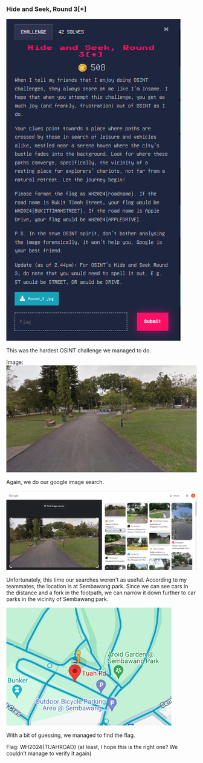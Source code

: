 ### Hide and Seek, Round 3[*]


![alt_text](images/image10.png "image_tooltip")


This was the hardest OSINT challenge we managed to do.

Image: 
![alt_text](images/image9.jpg "image_tooltip")


Again, we do our google image search. 


![alt_text](images/image14.png "image_tooltip")


Unfortunately, this time our searches weren't as useful. According to my teammates, the location is at Sembawang park. Since we can see cars in the distance and a fork in the footpath, we can narrow it down further to car parks in the vicinity of Sembawang park.
 


![alt_text](images/image8.png "image_tooltip")


With a bit of guessing, we managed to find the flag.

Flag: WH2024{TUAHROAD} (at least, I hope this is the right one? We couldn’t manage to verify it again)
